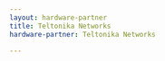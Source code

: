 ```yaml
---
layout: hardware-partner
title: Teltonika Networks
hardware-partner: Teltonika Networks

---
```




